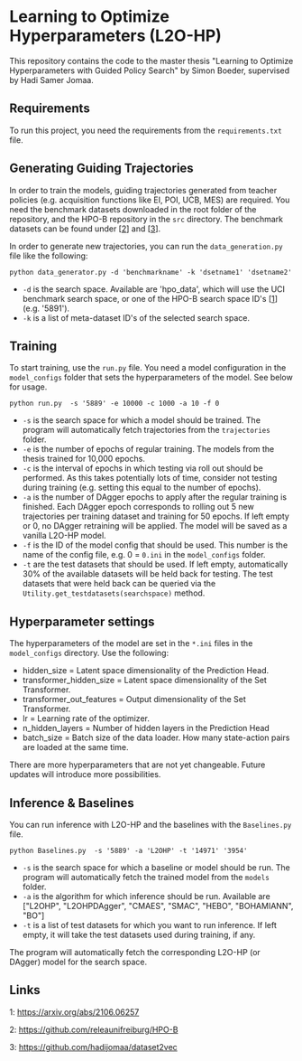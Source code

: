 # Learning to Optimize Hyperparameters (L2O-HP)

This repository contains the code to the master thesis "Learning to Optimize Hyperparameters with Guided Policy Search" by Simon Boeder, supervised by Hadi Samer Jomaa.

## Requirements
To run this project, you need the requirements from the `requirements.txt` file. 

## Generating Guiding Trajectories
In order to train the models, guiding trajectories generated from teacher policies (e.g. acquisition functions like EI, POI, UCB, MES) are required. You need the benchmark datasets downloaded in the root folder of the repository, and the HPO-B repository in the `src` directory. The benchmark datasets can be found under [[2](#f2)] and [[3](#f2)].

In order to generate new trajectories, you can run the `data_generation.py` file like the following:

```
python data_generator.py -d 'benchmarkname' -k 'dsetname1' 'dsetname2' 
```

- `-d` is the search space. Available are 'hpo_data', which will use the UCI benchmark search space, or one of the HPO-B search space ID's [[1](#f1)] (e.g. '5891').
- `-k` is a list of meta-dataset ID's of the selected search space.

## Training
To start training, use the `run.py` file. You need a model configuration in the `model_configs` folder that sets the hyperparameters of the model. See below for usage.

```
python run.py  -s '5889' -e 10000 -c 1000 -a 10 -f 0
```

- `-s` is the search space for which a model should be trained. The program will automatically fetch trajectories from the `trajectories` folder.
- `-e` is the number of epochs of regular training. The models from the thesis trained for 10,000 epochs.
- `-c` is the interval of epochs in which testing via roll out should be performed. As this takes potentially lots of time, consider not testing during training (e.g. setting this equal to the number of epochs).
- `-a` is the number of DAgger epochs to apply after the regular training is finished. Each DAgger epoch corresponds to rolling out 5 new trajectories per training dataset and training for 50 epochs. If left empty or 0, no DAgger retraining will be applied. The model will be saved as a vanilla L2O-HP model.
- `-f` is the ID of the model config that should be used. This number is the name of the config file, e.g. 0 = `0.ini` in the `model_configs` folder.
- `-t` are the test datasets that should be used. If left empty, automatically 30% of the available datasets will be held back for testing. The test datasets that were held back can be queried via the `Utility.get_testdatasets(searchspace)` method.

## Hyperparameter settings
The hyperparameters of the model are set in the `*.ini` files in the `model_configs` directory. Use the following:

- hidden_size = Latent space dimensionality of the Prediction Head.
- transformer_hidden_size = Latent space dimensionality of the Set Transformer.
- transformer_out_features = Output dimensionality of the Set Transformer.
- lr = Learning rate of the optimizer.
- n_hidden_layers = Number of hidden layers in the Prediction Head
- batch_size = Batch size of the data loader. How many state-action pairs are loaded at the same time.

There are more hyperparameters that are not yet changeable. Future updates will introduce more possibilities.

## Inference & Baselines
You can run inference with L2O-HP and the baselines with the `Baselines.py` file.

``` 
python Baselines.py  -s '5889' -a 'L2OHP' -t '14971' '3954'
```
- `-s` is the search space for which a baseline or model should be run. The program will automatically fetch the trained model from the `models` folder.
- `-a` is the algorithm for which inference should be run. Available are ["L2OHP", "L2OHPDAgger", "CMAES", "SMAC", "HEBO", "BOHAMIANN", "BO"]
- `-t` is a list of test datasets for which you want to run inference. If left empty, it will take the test datasets used during training, if any. 

The program will automatically fetch the corresponding L2O-HP (or DAgger) model for the search space.

## Links
<a name="f1">1</a>: https://arxiv.org/abs/2106.06257

<a name="f2">2</a>: https://github.com/releaunifreiburg/HPO-B

<a name="f3">3</a>: https://github.com/hadijomaa/dataset2vec
